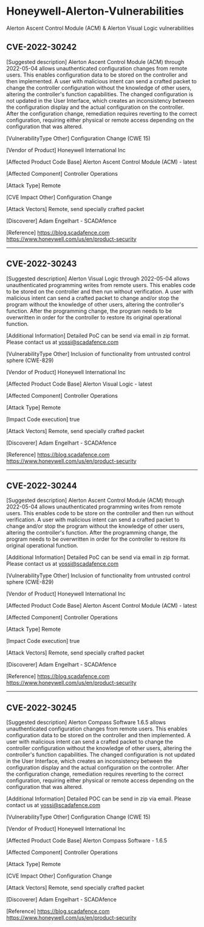# Honeywell-Alerton-Vulnerabilities
Alerton Ascent Control Module (ACM) &amp; Alerton Visual Logic vulnerabilities 


CVE-2022-30242
--
[Suggested description]
Alerton Ascent Control Module (ACM) through 2022-05-04 allows unauthenticated configuration
changes from remote users. This enables configuration data to be stored
on the controller and then implemented. A user with malicious intent
can send a crafted packet to change the controller
configuration without the knowledge of other users, altering the
controller's function capabilities. The changed configuration is not
updated in the User Interface, which creates an inconsistency between
the configuration display and the actual configuration on the
controller. After the configuration change, remediation requires
reverting to the correct configuration, requiring either physical or
remote access depending on the configuration that was altered.

[VulnerabilityType Other]
Configuration Change (CWE 15)

[Vendor of Product]
Honeywell International Inc

[Affected Product Code Base]
Alerton Ascent Control Module (ACM) - latest

[Affected Component]
Controller Operations

[Attack Type]
Remote

[CVE Impact Other]
Configuration Change

[Attack Vectors]
Remote, send specially crafted packet

[Discoverer]
Adam Engelhart - SCADAfence

[Reference]
https://blog.scadafence.com
https://www.honeywell.com/us/en/product-security

----------------------------------------------------------------------------------------------------------------

CVE-2022-30243
--
[Suggested description]
Alerton Visual Logic through 2022-05-04 allows unauthenticated programming writes
from remote users. This enables code to be stored on the controller and
then run without verification. A user with malicious intent can send a
crafted packet to change and/or stop the program without the
knowledge of other users, altering the controller's function. After the
programming change, the program needs to be overwritten in order for
the controller to restore its original operational function.

[Additional Information]
Detailed PoC can be send via email in zip format. Please contact us at yossi@scadafence.com

[VulnerabilityType Other]
Inclusion of functionality from untrusted control sphere (CWE-829)

[Vendor of Product]
Honeywell International Inc

[Affected Product Code Base]
Alerton Visual Logic - latest

[Affected Component]
Controller Operations

[Attack Type]
Remote

[Impact Code execution]
true

[Attack Vectors]
Remote, send specially crafted packet

[Discoverer]
Adam Engelhart - SCADAfence

[Reference]
https://blog.scadafence.com
https://www.honeywell.com/us/en/product-security

----------------------------------------------------------------------------------------------------------------

CVE-2022-30244
--
[Suggested description]
Alerton Ascent Control Module (ACM) through 2022-05-04 allows unauthenticated programming writes
from remote users. This enables code to be store on the controller and
then run without verification. A user with malicious intent can send a
crafted packet to change and/or stop the program without the
knowledge of other users, altering the controller's function. After the
programming change, the program needs to be overwritten in order for
the controller to restore its original operational function.

[Additional Information]
Detailed PoC can be send via email in zip format. Please contact us at yossi@scadafence.com

[VulnerabilityType Other]
Inclusion of functionality from untrusted control sphere (CWE-829)

[Vendor of Product]
Honeywell International Inc

[Affected Product Code Base]
Alerton Ascent Control Module (ACM) - latest

[Affected Component]
Controller Operations

[Attack Type]
Remote

[Impact Code execution]
true

[Attack Vectors]
Remote, send specially crafted packet

[Discoverer]
Adam Engelhart - SCADAfence

[Reference]
https://blog.scadafence.com
https://www.honeywell.com/us/en/product-security


----------------------------------------------------------------------------------------------------------------

CVE-2022-30245
--
[Suggested description]
Alerton Compass Software 1.6.5 allows unauthenticated configuration
changes from remote users. This enables configuration data to be stored
on the controller and then implemented. A user with malicious intent
can send a crafted packet to change the controller
configuration without the knowledge of other users, altering the
controller's function capabilities. The changed configuration is not
updated in the User Interface, which creates an inconsistency between
the configuration display and the actual configuration on the
controller. After the configuration change, remediation requires
reverting to the correct configuration, requiring either physical or
remote access depending on the configuration that was altered.

[Additional Information]
Detailed POC can be send in zip via email. Please contact us at yossi@scadafence.com

[VulnerabilityType Other]
Configuration Change (CWE 15)

[Vendor of Product]
Honeywell International Inc

[Affected Product Code Base]
Alerton Compass Software - 1.6.5

[Affected Component]
Controller Operations

[Attack Type]
Remote

[CVE Impact Other]
Configuration Change

[Attack Vectors]
Remote, send specially crafted packet

[Discoverer]
Adam Engelhart - SCADAfence

[Reference]
https://blog.scadafence.com
https://www.honeywell.com/us/en/product-security


